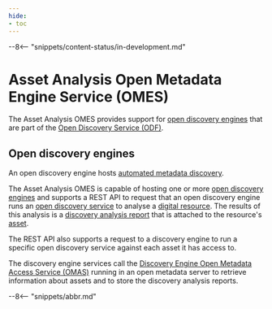 ```yaml
---
hide:
- toc
---
```


<!-- SPDX-License-Identifier: CC-BY-4.0 -->
<!-- Copyright Contributors to the Egeria project. -->

--8<-- "snippets/content-status/in-development.md"

# Asset Analysis Open Metadata Engine Service (OMES)

The Asset Analysis OMES provides support for [open discovery engines](/egeria-docs/concepts/open-discovery-engine) that are part of the [Open Discovery Service (ODF)](/egeria-docs/frameworks/odf/overview).

## Open discovery engines

An open discovery engine hosts [automated metadata discovery](/egeria-docs/features/discovery-and-stewardship/overview).

The Asset Analysis OMES is capable of hosting one or more [open discovery engines](/egeria-docs/concepts/open-discovery-engine) and supports a REST API to request that an open discovery engine runs an [open discovery service](/egeria-docs/guides/developer/open-discovery-services/overview) to analyse a [digital resource](/egeria-docs/concepts/resource). The results of this analysis is a [discovery analysis report](/egeria-docs/concepts/discovery-analysis-report) that is attached to the resource's [asset](/egeria-docs/concepts/asset).

The REST API also supports a request to a discovery engine to run a specific open discovery service against each asset it has access to.

The discovery engine services call the [Discovery Engine Open Metadata Access Service (OMAS)](/egeria-docs/services/omas/discovery-engine/overview) running in an open metadata server to retrieve information about assets and to store the discovery analysis reports.

--8<-- "snippets/abbr.md"
